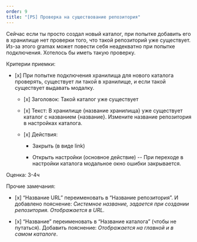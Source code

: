 ```yaml
---
order: 9
title: "[PS] Проверка на существование репозитория"
---
```


Сейчас если ты просто создал новый каталог, при попытке добавить его в хранилище нет проверки того, что такой репозиторий уже существует. Из-за этого gramax может повести себя неадекватно при попытке подключения. Хотелось бы иметь такую проверку.

Критерии приемки:

-  \[x\] При попытке подключения хранилища для нового каталога проверять, существует ли такой в хранилище, и если такой существует выдавать модалку.

   -  \[x\] Заголовок: Такой каталог уже существует

   -  \[x\] Текст: В хранилище {название хранилища} уже существует каталог с названием {название}. Измените название репозитория в настройках каталога.

   -  \[х\] Действия:

      -  Закрыть (в виде link)

      -  Открыть настройки (основное действие) -- При переходе в настройки каталога модальное окно ошибки закрывается.

Оценка: 3-4ч



Прочие замечания:

-  \[x\] “Название URL” переименовать в “Название репозитория”. И добавлено пояснение: *Системное название, задается при создании репозитория. Отображается в URL.*

-  \[x\] “Название” переименовать в “Название каталога” (чтобы не путаться). Добавить пояснение: *Отображается на главной и в самом каталоге*.